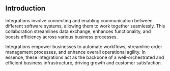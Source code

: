 ## Introduction

Integrations involve connecting and enabling communication between different software systems, 
allowing them to work together seamlessly. This collaboration streamlines data exchange, 
enhances functionality, and boosts efficiency across various business processes.

Integrations empower businesses to automate workflows, streamline order management processes, 
and enhance overall operational agility. In essence, these integrations act as the backbone of 
a well-orchestrated and efficient business infrastructure, driving growth and
customer satisfaction.


